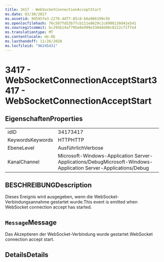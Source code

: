 ```yaml
---
title: 3417 - WebSocketConnectionAcceptStart
ms.date: 03/30/2017
ms.assetid: 9d595fe3-2276-4d77-85c8-b6a966199c5b
ms.openlocfilehash: 76c587fd53b7fcb111e8629c2c0908130d41e541
ms.sourcegitcommit: bc293b14af795e0e999e3304dd40c0222cf2ffe4
ms.translationtype: MT
ms.contentlocale: de-DE
ms.lasthandoff: 11/26/2020
ms.locfileid: "96245431"
---
```

# <a name="3417---websocketconnectionacceptstart"></a><span data-ttu-id="2c0c1-102">3417 - WebSocketConnectionAcceptStart</span><span class="sxs-lookup"><span data-stu-id="2c0c1-102">3417 - WebSocketConnectionAcceptStart</span></span>

## <a name="properties"></a><span data-ttu-id="2c0c1-103">Eigenschaften</span><span class="sxs-lookup"><span data-stu-id="2c0c1-103">Properties</span></span>  
  
|||  
|-|-|  
|<span data-ttu-id="2c0c1-104">id</span><span class="sxs-lookup"><span data-stu-id="2c0c1-104">ID</span></span>|<span data-ttu-id="2c0c1-105">3417</span><span class="sxs-lookup"><span data-stu-id="2c0c1-105">3417</span></span>|  
|<span data-ttu-id="2c0c1-106">Keywords</span><span class="sxs-lookup"><span data-stu-id="2c0c1-106">Keywords</span></span>|<span data-ttu-id="2c0c1-107">HTTP</span><span class="sxs-lookup"><span data-stu-id="2c0c1-107">HTTP</span></span>|  
|<span data-ttu-id="2c0c1-108">Ebene</span><span class="sxs-lookup"><span data-stu-id="2c0c1-108">Level</span></span>|<span data-ttu-id="2c0c1-109">Ausführlich</span><span class="sxs-lookup"><span data-stu-id="2c0c1-109">Verbose</span></span>|  
|<span data-ttu-id="2c0c1-110">Kanal</span><span class="sxs-lookup"><span data-stu-id="2c0c1-110">Channel</span></span>|<span data-ttu-id="2c0c1-111">Microsoft-Windows-Application Server-Applications/Debug</span><span class="sxs-lookup"><span data-stu-id="2c0c1-111">Microsoft-Windows-Application Server-Applications/Debug</span></span>|  
  
## <a name="description"></a><span data-ttu-id="2c0c1-112">BESCHREIBUNG</span><span class="sxs-lookup"><span data-stu-id="2c0c1-112">Description</span></span>  

 <span data-ttu-id="2c0c1-113">Dieses Ereignis wird ausgegeben, wenn die WebSocket-Verbindungsannahme gestartet wurde.</span><span class="sxs-lookup"><span data-stu-id="2c0c1-113">This event is emitted when WebSocket connection accept has started.</span></span>  
  
## <a name="message"></a><span data-ttu-id="2c0c1-114">`Message`</span><span class="sxs-lookup"><span data-stu-id="2c0c1-114">Message</span></span>  

 <span data-ttu-id="2c0c1-115">Das Akzeptieren der WebSocket-Verbindung wurde gestartet.</span><span class="sxs-lookup"><span data-stu-id="2c0c1-115">WebSocket connection accept start.</span></span>  
  
## <a name="details"></a><span data-ttu-id="2c0c1-116">Details</span><span class="sxs-lookup"><span data-stu-id="2c0c1-116">Details</span></span>
